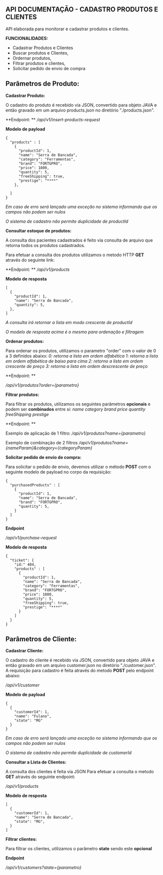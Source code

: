 ## **API DOCUMENTAÇÃO - CADASTRO PRODUTOS E CLIENTES**

API elaborada para monitorar e cadastrar produtos e clientes.


**FUNCIONALIDADES:**

* Cadastrar Produtos e Clientes
* Buscar produtos e Clientes,
* Ordernar produtos,
* Filtrar produtos e clientes,
* Solicitar pedido de envio de compra



## **Parâmetros de Produto:**

**Cadastrar Produto:**

O cadastro do produto é recebido via JSON, convertido para objeto JAVA e então gravado em um arquivo products.json no diretório "./products.json".

**Endpoint: ** 
_/api/v1/insert-products-request_

**Modelo de payload**

```
{
  "products" : [
    {
      "productId": 1,
      "name": "Serra de Bancada",
      "category": "Ferramentas",
      "brand": "FORTGPRO",
      "price": 1800,
      "quantity": 5,
      "freeShipping": true,
      "prestige": "****"
    },
        
  ]
}
```

*Em caso de erro será lançado uma exceção no sistema informando que os campos não podem ser nulos*

*O sistema de cadastro não permite duplicidade de productId*




**Consultar estoque de produtos:**

A consulta dos pacientes cadastrados é feito via consulta de arquivo que retorna todos os produtos cadastrados.

Para efetuar a consulta dos produtos utilizamos o metodo HTTP **GET** através do seguinte link:

**Endpoint: **
_/api/v1/products_

**Modelo de resposta**

```
[
  {
    "productId": 1,
    "name": "Serra de Bancada",
    "quantity": 5,
  },        
]
```

*A consulta irá retornar a lista em modo crescente de productId*

*O modelo de resposta acima é o mesmo para ordenação e filtragem*




**Ordenar produtos:**

Para ordenar os produtos, utilizamos o parametro "order" com o valor de 0 a 3 definidos abaixo:
*0: retorna a lista em ordem alfabética*
*1: retorna a lista em ordem alfabética de baixo para cima*
*2: retorno a lista em ordem crescente de preço*
*3: retorna a lista em ordem descrescente de preço*

**Endpoint: **

_/api/v1/produtos?order={parametro}_




**Filtrar produtos:**

Para filtrar os produtos, utilizamos os seguintes parâmetros **opcionais** e podem ser **combinados** entre si:
*name*
*category*
*brand*
*price*
*quantity*
*freeShipping*
*prestige*

**Endpoint: **

Exemplo de aplicação de 1 filtro:
_/api/v1/produtos?name={parametro}_

Exemplo de combinação de 2 filtros
_/api/v1/produtos?name={nameParam}&category={categoryParam}_



**Solicitar pedido de envio de compra:**

Para solicitar o pedido de envio, devemos utilizar o método **POST** com o seguinte modelo de payload no corpo da requisição:

```
{
  "purchasedProducts" : [
    {
      "productId": 1,
      "name": "Serra de Bancada",
      "brand": "FORTGPRO",
      "quantity": 5,
    }        
  ]
}
```

**Endpoint**

_/api/v1/purchase-request_

**Modelo de resposta**

```
{
  "ticket": {
    "id:" 484,
    "products" : [
      {
        "productId": 1,
        "name": "Serra de Bancada",
        "category": "Ferramentas",
        "brand": "FORTGPRO",
        "price": 1800,
        "quantity": 5,
        "freeShipping": true,
        "prestige": "****"
      }
    ]
  }
}
```




## **Parâmetros de Cliente:**


**Cadastrar Cliente:**

O cadastro do cliente é recebido via JSON, convertido para objeto JAVA e então gravado em um arquivo customer.json no diretório "./customer.json".
A requisição para cadastro é feita através do metodo **POST** pelo endpoint abaixo:

_/api/v1/customer_

**Modelo de payload**

```
{
  {
    "customerId": 1,
    "name": "Fulano",
    "state": "MG"
  }
}
```

*Em caso de erro será lançado uma exceção no sistema informando que os campos não podem ser nulos*

*O sistema de cadastro não permite duplicidade de customerId*



**Consultar a Lista de Clientes:**

A consulta dos clientes é feita via JSON
Para efetuar a consulta o metodo **GET** através do seguinte endpoint:

_/api/v1/products_

**Modelo de resposta**

```
[
  {
    "customerId": 1,
    "name": "Serra de Bancada",
    "state": "MG",
  }        
]
```




**Filtrar clientes:**

Para filtrar os clientes, utilizamos o parâmetro **state** sendo este **opcional**

**Endpoint**

_/api/v1/customers?state={parametro}_

